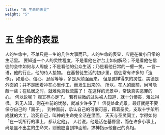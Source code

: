 ```yaml
---
title: "五 生命的表显"
weight: "5"
---
```


# 五 生命的表显


人的生命中，不单只是一生的几件大事而已，人的生命的表显，应是在微小日常的生活里。
要知道一个人的灵性程度，不是看他在讲台上如何解经；不是看他在信徒的会中如何与人周旋；不是看他的公众生活；乃是看他日常的一颦一笑，一言一语，他的行止，他的待人接物。
在基督徒生活的初步里，信徒常有许多的「造作」，如爱心、信心、忍耐等等，多是从勉强而来。
但是这样得来的灵性、美德是外面的；并不是因着神在心里作工，而发生出来的。
所以，在人的面前，尚可隐蔽一些；在私居之时，就难免真我流露了！
在这样的光景中，常缺真实恶罪的心。
何以说呢？
观其存心足了。
若有些微的过失被人知道，就十分懊丧，难过得很。
若无人知，则在神前的忧愁，就减少许多了！
信徒处此光景，最好就是不要保守自己的「面子」。
到神面前，承认自己的可恨可恶，藉着圣灵，支取十字架所成就的大工，治死自己，叫神的生命完全活在里面。
天天与圣灵同工，学得如何「在一切所行的事上，都认定他」。
人若说，他是活在基督里，而在许多小事上，尚是显不出主的生命来，则他应当到神面前，求神指示他自己的真相。
